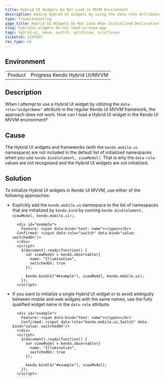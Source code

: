 ```yaml
---
title: Hybrid UI Widgets Do Not Load in MVVM Environment
description: Adding Hybrid UI widgets by using the data-role attributes in MVVM is not working.
type: troubleshooting
page_title: Hybrid UI Widgets Do Not Load When Initialized Declaratively in MVVM | Kendo Hybrid UI
slug: hybridui-widgets-do-not-load-in-mvvm-app
tags: hybrid-ui, mvvm, switch, splitview, scrollview
ticketid: 1157657
res_type: kb
---
```


## Environment

<table>
 <tr>
  <td>Product</td>
  <td>Progress Kendo Hybrid UI/MVVM</td>
 </tr>
</table>

## Description

When I attempt to use a Hybrid UI widget by utilizing the `data-role="widgetName"` attribute in the regular Kendo UI MVVM framework, the approach does not work. How can I load a Hybrid UI widget in the Kendo UI MVVM environment?

## Cause

The Hybrid UI widgets and frameworks (with the `kendo.mobile.ui` namespace) are not included in the default list of initialized namespaces when you use `kendo.bind(element, viewModel)`. That is why the `data-role` values are not recognized and the Hybrid UI widgets are not initialized.

## Solution

To initialize Hybrid UI widgets in Kendo UI MVVM, use either of the following approaches:

* Explicitly add the `kendo.mobile.ui` namespace to the list of namespaces that are initialized by `kendo.bind` by running `kendo.bind(element, viewModel, kendo.mobile.ui);`.


    ```dojo
      <div id="example">
        Feature: <span data-bind="text: name"></span></br>
      Confirmed: <input data-role="switch" data-bind="value: switchedOn"/>
      </div>
      <script>
        $(document).ready(function() {
          var viewModel = kendo.observable({
            name: "Illumination",
            switchedOn: true
          });

          kendo.bind($("#example"), viewModel, kendo.mobile.ui);
        });
      </script>
    ```

* If you want to initialize a single Hybrid UI widget or to avoid ambiguity between mobile and web widgets with the same names, use the fully qualified widget name in the `data-role` attribute.

    ```dojo
      <div id="example">
        Feature: <span data-bind="text: name"></span></br>
        Confirmed: <input data-role="kendo.mobile.ui.Switch" data-bind="value: switchedOn"/>
      </div>
      <script>
        $(document).ready(function() {
          var viewModel = kendo.observable({
            name: "Illumination",
            switchedOn: true
          });

          kendo.bind($("#example"), viewModel);
        });
      </script>
    ```
